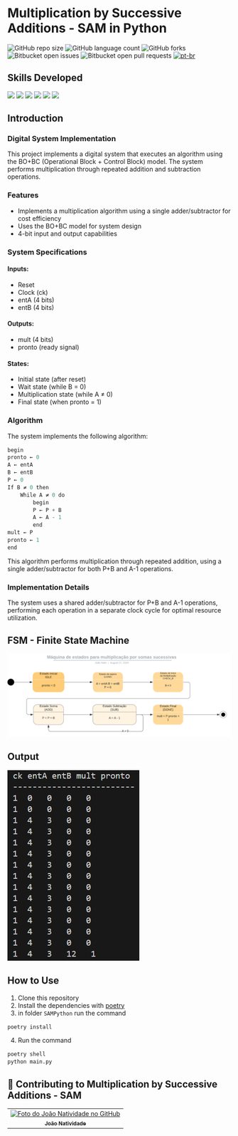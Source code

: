 # Multiplication by Successive Additions - SAM in Python
![GitHub repo size](https://img.shields.io/github/repo-size/joaosnet/SAMPython?style=for-the-badge)
![GitHub language count](https://img.shields.io/github/languages/count/joaosnet/SAMPython?style=for-the-badge)
![GitHub forks](https://img.shields.io/github/forks/joaosnet/SAMPython?style=for-the-badge)
![Bitbucket open issues](https://img.shields.io/bitbucket/issues/joaosnet/SAMPython?style=for-the-badge)
![Bitbucket open pull requests](https://img.shields.io/bitbucket/pr-raw/joaosnet/SAMPython?style=for-the-badge)
[![pt-br](https://img.shields.io/badge/lang-pt--br-green.svg)](https://github.com/joaosnet/SAMPython/blob/master/README.pt-br.md)

## Skills Developed
<img src="https://img.shields.io/badge/Python-3776AB?style=for-the-badge&logo=python&logoColor=white" /> <img src="https://img.shields.io/badge/VHDL-00599C?style=for-the-badge&logo=vhdl&logoColor=white"/> <img src="https://img.shields.io/badge/ModelSim-00599C?style=for-the-badge&logo=ModelSim&logoColor=white"/> <img src="https://img.shields.io/badge/Quartus-00599C?style=for-the-badge&logo=Quartus&logoColor=white"/> <img src="https://img.shields.io/badge/Poetry-%233B82F6.svg?style=for-the-badge&logo=poetry&logoColor=0B3D8D" /> <img src="https://img.shields.io/badge/MyHDL-00599C?style=for-the-badge&logo=Quartus&logoColor=white"/>

## Introduction

### Digital System Implementation

This project implements a digital system that executes an algorithm using the BO+BC (Operational Block + Control Block) model. The system performs multiplication through repeated addition and subtraction operations.

### Features

- Implements a multiplication algorithm using a single adder/subtractor for cost efficiency
- Uses the BO+BC model for system design
- 4-bit input and output capabilities

### System Specifications

#### Inputs:

- Reset
- Clock (ck)
- entA (4 bits)
- entB (4 bits)

#### Outputs:

- mult (4 bits)
- pronto (ready signal)

#### States:

- Initial state (after reset)
- Wait state (while B = 0)
- Multiplication state (while A ≠ 0)
- Final state (when pronto = 1)

### Algorithm

The system implements the following algorithm:

```python
begin
pronto ← 0
A ← entA
B ← entB
P ← 0
If B ≠ 0 then
    While A ≠ 0 do
        begin
        P ← P + B
        A ← A - 1
        end
mult ← P
pronto ← 1
end
```

This algorithm performs multiplication through repeated addition, using a single adder/subtractor for both P+B and A-1 operations.

### Implementation Details

The system uses a shared adder/subtractor for P+B and A-1 operations, performing each operation in a separate clock cycle for optimal resource utilization.

## FSM - Finite State Machine

<img src="screenshots/fsm.png"/>

## Output

<img src="screenshots/output.png"/>


## How to Use

1. Clone this repository
2. Install the dependencies with [poetry](https://python-poetry.org/docs/#installation)
3. in folder `SAMPython` run the command 
``` bash 
poetry install
```
4. Run the command 
```bash
poetry shell 
python main.py
```



## 🤝 Contributing to Multiplication by Successive Additions - SAM

<table>
  <tr>
    <td align="center">
      <a href="https://www.instagram.com/jaonativi/" title="Desenvolvedor Backend">
        <img src="https://avatars.githubusercontent.com/u/87316339?v=4" width="100px;" alt="Foto do João Natividade no GitHub"/><br>
        <sub>
          <b>João Natividade</b>
        </sub>
      </a>
    </td>
  </tr>
</table>
